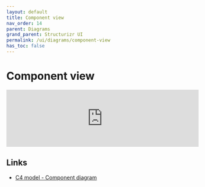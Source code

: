 ```yaml
---
layout: default
title: Component view
nav_order: 14
parent: Diagrams
grand_parent: Structurizr UI
permalink: /ui/diagrams/component-view
has_toc: false
---
```


# Component view

<iframe id="myEmbeddedDiagram" src="https://structurizr.com/embed/36141?diagram=Components&diagramSelector=false&iframe=myEmbeddedDiagram" width="100%" marginwidth="0" marginheight="0" frameborder="0" scrolling="no" allowfullscreen="true"></iframe>

<script type="text/javascript" src="https://static.structurizr.com/js/structurizr-embed.js"></script>

## Links

 - [C4 model - Component diagram](https://c4model.com/#ComponentDiagram)
